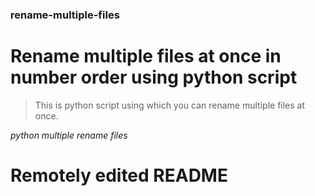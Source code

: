 ### rename-multiple-files
# Rename multiple files at once in number order using python script

> This is python script using which you can rename multiple files at once.

*python multiple  rename files*

# Remotely edited README
